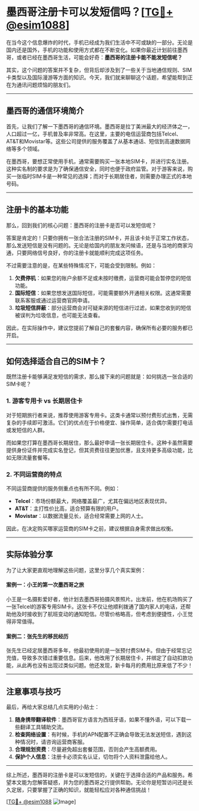 # 墨西哥注册卡可以发短信吗？[[TG💪+ @esim1088](https://t.me/s/esim1088)]

在当今这个信息爆炸的时代，手机已经成为我们生活中不可或缺的一部分。无论是国内还是国外，手机的功能和使用方式都在不断变化。如果你最近计划前往墨西哥，或者已经在墨西哥生活，可能会好奇：**墨西哥的注册卡能不能发短信呢？**

其实，这个问题的答案并不复杂，但背后却涉及到了一些关于当地通信规则、SIM卡类型以及国际漫游等方面的知识。今天，我们就来聊聊这个话题，希望能帮到正在为通讯问题烦恼的朋友们。

---

## 墨西哥的通信环境简介

首先，让我们了解一下墨西哥的通信环境。墨西哥是拉丁美洲最大的经济体之一，人口超过一亿，手机普及率非常高。在这里，主要的电信运营商包括Telcel、AT&T和Movistar等。这些公司提供的服务覆盖了从基本通话、短信到高速数据网络等多个领域。

在墨西哥，要想正常使用手机，通常需要购买一张本地SIM卡，并进行实名注册。这种实名制的要求是为了确保通信安全，同时也便于政府监管。对于游客来说，购买一张临时SIM卡是一种常见的选择；而对于长期居住者，则需要办理正式的本地号码。

---

## 注册卡的基本功能

那么，回到我们的核心问题：墨西哥的注册卡是否可以发短信呢？

答案是肯定的！只要你拥有一张合法注册的SIM卡，并且该卡处于正常工作状态，那么发送短信是没有问题的。无论是给国内的朋友发问候语，还是与当地的商家沟通，只要网络信号良好，你的注册卡就能顺利完成这项任务。

不过需要注意的是，在某些特殊情况下，可能会受到限制。例如：

1. **欠费停机**：如果您的账户余额不足或未按时缴费，运营商可能会暂停您的短信功能。
2. **国际短信**：如果您想发送国际短信，可能需要额外开通相关权限。这通常需要联系客服或通过运营商官网申请。
3. **垃圾短信屏蔽**：部分运营商会对可疑来源的短信进行过滤，如果您收到的短信被误判为垃圾信息，也可能无法查看。

因此，在实际操作中，建议您提前了解自己的套餐内容，确保所有必要的服务都已开启。

---

## 如何选择适合自己的SIM卡？

既然注册卡能够满足发短信的需求，那么接下来的问题就是：如何挑选一张合适的SIM卡呢？

### 1. 游客专用卡 vs 长期居住卡

对于短期旅行者来说，推荐使用游客专用卡。这类卡通常以预付费形式出售，无需复杂的手续即可激活。它们的优点在于价格便宜、操作简单，适合偶尔需要打电话或发短信的人群。

而如果您打算在墨西哥长期居住，那么最好申请一张长期居住卡。这种卡虽然需要提供身份证件并完成实名登记，但其资费往往更加优惠，且支持更多高级功能，比如无限流量套餐等。

### 2. 不同运营商的特点

不同运营商提供的服务侧重点也有所不同。例如：

- **Telcel**：市场份额最大，网络覆盖最广，尤其在偏远地区表现优异。
- **AT&T**：主打性价比高，适合预算有限的用户。
- **Movistar**：以数据流量见长，适合经常需要上网的人士。

因此，在决定购买哪家运营商的SIM卡之前，建议根据自身需求做出权衡。

---

## 实际体验分享

为了让大家更直观地理解这些问题，这里分享几个真实案例：

#### 案例一：小王的第一次墨西哥之旅
小王是一名摄影爱好者，他计划去墨西哥拍摄风景照片。出发前，他在机场购买了一张Telcel的游客专用SIM卡。这张卡不仅让他顺利拨通了国内家人的电话，还帮助他及时接收到了航班变动的通知短信。尽管价格略高，但考虑到便捷性，小王觉得非常值得。

#### 案例二：张先生的移民经历
张先生已经定居墨西哥多年，他最初使用的是一张预付费SIM卡。但由于经常忘记充值，导致多次错过重要信息。后来，他改用了长期居住卡，并绑定了自动扣款功能，从此再也没有出现过类似问题。他还发现，新卡每月的费用比原来低了不少！

---

## 注意事项与技巧

最后，再给大家总结几点实用的小贴士：

1. **随身携带翻译软件**：墨西哥官方语言为西班牙语，如果不懂外语，可以下载一些翻译工具辅助交流。
2. **检查网络设置**：有时候，手机的APN配置不正确会导致无法发送短信，遇到这种情况时，请咨询运营商客服。
3. **合理规划资费**：尽量避免超出套餐范围，否则会产生高额费用。
4. **保护个人信息**：注册卡必须实名认证，切勿将个人资料泄露给他人。

---

综上所述，墨西哥的注册卡是可以发短信的，关键在于选择合适的产品和服务。希望本文能为您解答疑惑，并为您的墨西哥之行提供帮助。无论你是短暂访问还是长久定居，只要掌握了正确的知识，就能轻松应对各种通信挑战！

[[TG💪+ @esim1088](https://t.me/s/esim1088) ![Image](https://i.postimg.cc/4NQfJmqS/Snipaste-2025-05-13-00-14-12.png)]